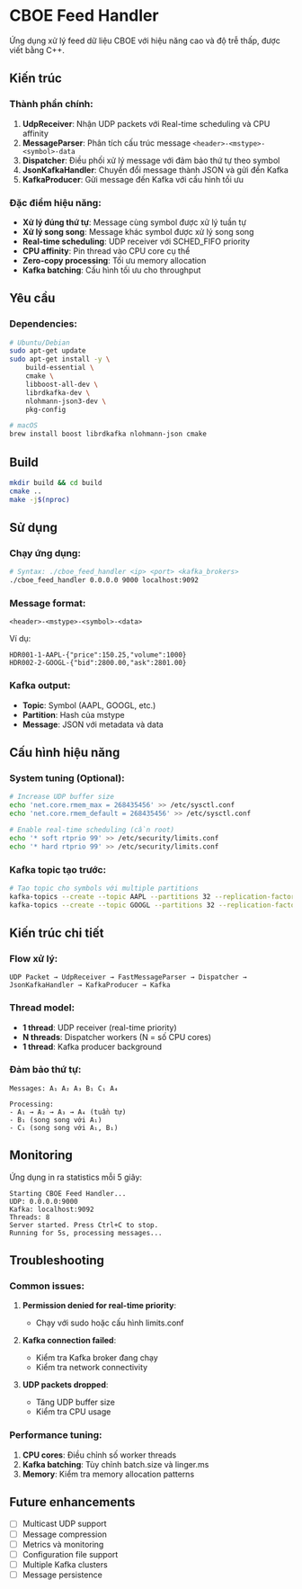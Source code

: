 # CBOE Feed Handler

Ứng dụng xử lý feed dữ liệu CBOE với hiệu năng cao và độ trễ thấp, được viết bằng C++.

## Kiến trúc

### Thành phần chính:

1. **UdpReceiver**: Nhận UDP packets với Real-time scheduling và CPU affinity
2. **MessageParser**: Phân tích cấu trúc message `<header>-<mstype>-<symbol>-data`
3. **Dispatcher**: Điều phối xử lý message với đảm bảo thứ tự theo symbol
4. **JsonKafkaHandler**: Chuyển đổi message thành JSON và gửi đến Kafka
5. **KafkaProducer**: Gửi message đến Kafka với cấu hình tối ưu

### Đặc điểm hiệu năng:

- **Xử lý đúng thứ tự**: Message cùng symbol được xử lý tuần tự
- **Xử lý song song**: Message khác symbol được xử lý song song
- **Real-time scheduling**: UDP receiver với SCHED_FIFO priority
- **CPU affinity**: Pin thread vào CPU core cụ thể
- **Zero-copy processing**: Tối ưu memory allocation
- **Kafka batching**: Cấu hình tối ưu cho throughput

## Yêu cầu

### Dependencies:
```bash
# Ubuntu/Debian
sudo apt-get update
sudo apt-get install -y \
    build-essential \
    cmake \
    libboost-all-dev \
    librdkafka-dev \
    nlohmann-json3-dev \
    pkg-config

# macOS
brew install boost librdkafka nlohmann-json cmake
```

## Build

```bash
mkdir build && cd build
cmake ..
make -j$(nproc)
```

## Sử dụng

### Chạy ứng dụng:
```bash
# Syntax: ./cboe_feed_handler <ip> <port> <kafka_brokers>
./cboe_feed_handler 0.0.0.0 9000 localhost:9092
```

### Message format:
```
<header>-<mstype>-<symbol>-<data>
```

Ví dụ:
```
HDR001-1-AAPL-{"price":150.25,"volume":1000}
HDR002-2-GOOGL-{"bid":2800.00,"ask":2801.00}
```

### Kafka output:
- **Topic**: Symbol (AAPL, GOOGL, etc.)
- **Partition**: Hash của mstype
- **Message**: JSON với metadata và data

## Cấu hình hiệu năng

### System tuning (Optional):
```bash
# Increase UDP buffer size
echo 'net.core.rmem_max = 268435456' >> /etc/sysctl.conf
echo 'net.core.rmem_default = 268435456' >> /etc/sysctl.conf

# Enable real-time scheduling (cần root)
echo '* soft rtprio 99' >> /etc/security/limits.conf
echo '* hard rtprio 99' >> /etc/security/limits.conf
```

### Kafka topic tạo trước:
```bash
# Tạo topic cho symbols với multiple partitions
kafka-topics --create --topic AAPL --partitions 32 --replication-factor 1 --bootstrap-server localhost:9092
kafka-topics --create --topic GOOGL --partitions 32 --replication-factor 1 --bootstrap-server localhost:9092
```

## Kiến trúc chi tiết

### Flow xử lý:
```
UDP Packet → UdpReceiver → FastMessageParser → Dispatcher → JsonKafkaHandler → KafkaProducer → Kafka
```

### Thread model:
- **1 thread**: UDP receiver (real-time priority)
- **N threads**: Dispatcher workers (N = số CPU cores)
- **1 thread**: Kafka producer background

### Đảm bảo thứ tự:
```
Messages: A₁ A₂ A₃ B₁ C₁ A₄

Processing:
- A₁ → A₂ → A₃ → A₄ (tuần tự)
- B₁ (song song với A₁)
- C₁ (song song với A₁, B₁)
```

## Monitoring

Ứng dụng in ra statistics mỗi 5 giây:
```
Starting CBOE Feed Handler...
UDP: 0.0.0.0:9000
Kafka: localhost:9092
Threads: 8
Server started. Press Ctrl+C to stop.
Running for 5s, processing messages...
```

## Troubleshooting

### Common issues:

1. **Permission denied for real-time priority**:
   - Chạy với sudo hoặc cấu hình limits.conf

2. **Kafka connection failed**:
   - Kiểm tra Kafka broker đang chạy
   - Kiểm tra network connectivity

3. **UDP packets dropped**:
   - Tăng UDP buffer size
   - Kiểm tra CPU usage

### Performance tuning:

1. **CPU cores**: Điều chỉnh số worker threads
2. **Kafka batching**: Tùy chỉnh batch.size và linger.ms
3. **Memory**: Kiểm tra memory allocation patterns

## Future enhancements

- [ ] Multicast UDP support
- [ ] Message compression
- [ ] Metrics và monitoring
- [ ] Configuration file support
- [ ] Multiple Kafka clusters
- [ ] Message persistence
